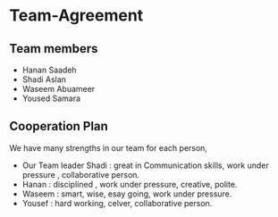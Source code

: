 # Team-Agreement

## Team members
- Hanan Saadeh
- Shadi Aslan
- Waseem Abuameer
- Yoused Samara

## Cooperation Plan
We have many strengths in our team for each person,  
- Our Team leader Shadi : great in Communication skills, work under pressure , collaborative person.
- Hanan : disciplined ,  work under pressure, creative, polite.
- Waseem : smart, wise, esay going, work under pressure.
- Yousef : hard working, celver, collaborative person.

